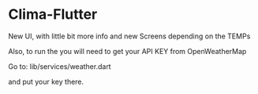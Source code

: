 # Clima-Flutter
 
 New UI, with little bit more info and new Screens depending on the TEMPs
 
 Also, to run the you will need to get your API KEY from OpenWeatherMap
 
 Go to: lib/services/weather.dart 
 
 and put your key there.
 
